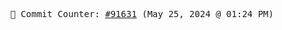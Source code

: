 <p align="center">
    <samp>
        📮 Commit Counter: <a href="https://github.com/Javascript-void0/Javascript-void0/commits/main">#91631</a> (May 25, 2024 @ 01:24 PM)
    </samp>
</p>